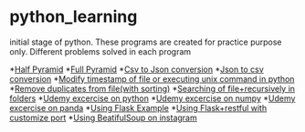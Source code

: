# python_learning
initial stage of python.
These programs are created for practice purpose only. 
Different problems solved in each program

*[Half Pyramid](https://github.com/simplyshravan/python_learning/blob/master/pyramid.py)                                                   *[Full Pyramid](https://github.com/simplyshravan/python_learning/blob/master/pyramid_full.py)
*[Csv to Json conversion](https://github.com/simplyshravan/python_learning/blob/master/csv_to_json.py)
*[Json to csv conversion](https://github.com/simplyshravan/python_learning/blob/master/csv_to_json_print.py)
*[Modify timestamp of file or executing unix command in python](https://github.com/simplyshravan/python_learning/blob/master/modify_timestamp_of_file.py)
*[Remove duplicates from file(with sorting)](https://github.com/simplyshravan/python_learning/blob/master/remove_dup_rows.py)
*[Searching of file+recursively in folders](https://github.com/simplyshravan/python_learning/blob/master/file_search.py)
*[Udemy excercise on python](https://github.com/simplyshravan/python_learning/blob/master/udemy_python_exercise.py)
*[Udemy excercise on numpy](https://github.com/simplyshravan/python_learning/blob/master/numpy_exercise.py)
*[Udemy excercise on panda](https://github.com/simplyshravan/python_learning/blob/master/pandas_exercise.py)
*[Using Flask Example](https://github.com/simplyshravan/python_learning/blob/master/flaskRestful.py)
*[Using Flask+restful with customize port](https://github.com/simplyshravan/python_learning/blob/master/flask-hostname-port.py)
*[Using BeatifulSoup on instagram](https://github.com/simplyshravan/python_learning/blob/master/Using_beautifulsoup.py)
